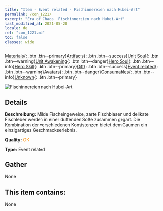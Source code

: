 ```yaml
---
title: "Item - Event related - Fischinnereien nach Hubei-Art"
permalink: /con_1221/
excerpt: "Era of Chaos  Fischinnereien nach Hubei-Art"
last_modified_at: 2021-05-28
locale: de
ref: "con_1221.md"
toc: false
classes: wide
---
```

 [Materials](/ItemsDE/){: .btn .btn--primary}[Artifacts](/ItemsDE/Artifacts/){: .btn .btn--success}[Unit Soul](/ItemsDE/UnitSoul/){: .btn .btn--warning}[Unit Awakening](/ItemsDE/UnitAwakening/){: .btn .btn--danger}[Hero Soul](/ItemsDE/HeroSoul/){: .btn .btn--info}[Hero Skill](/ItemsDE/HeroSkill/){: .btn .btn--primary}[Gift](/ItemsDE/Gift/){: .btn .btn--success}[Event related](/ItemsDE/Events/){: .btn .btn--warning}[Avatars](/ItemsDE/Avatars/){: .btn .btn--danger}[Consumables](/ItemsDE/Consumables/){: .btn .btn--info}[Unknown](/ItemsDE/Unknown/){: .btn .btn--primary}

 ![Fischinnereien nach Hubei-Art](/images/t/i_81523331.png)

## Details
 **Beschreibung:** Milde Fischeingeweide, zarte Fischblasen und delikate Fischleber werden in einer duftenden Soße zusammen gegart. Die Kombination der verschiedenen Konsistenzen bietet dem Gaumen ein einzigartiges Geschmackserlebnis.

 **Quality:** <span style="color: #FF8C00">OK</span>

 **Type:** Event related

## Gather

  None

## This item contains:

  None

